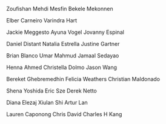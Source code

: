 Zoufishan Mehdi
Mesfin Bekele Mekonnen

Elber Carneiro
Varindra Hart

Jackie Meggesto
Ayuna Vogel
Jovanny Espinal

Daniel Distant
Natalia Estrella
Justine Gartner

Brian Blanco
Umar Mahmud
Jamaal Sedayao

Henna Ahmed
Christella Dolmo
Jason Wang

Bereket Ghebremedhin
Felicia Weathers
Christian Maldonado

Shena Yoshida
Eric Sze
Derek Netto

Diana Elezaj
Xiulan Shi
Artur Lan

Lauren Caponong
Chris David
Charles H Kang
